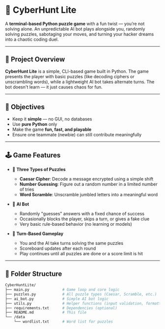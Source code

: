 # 🤖 CyberHunt Lite

A **terminal-based Python puzzle game** with a fun twist — you’re not solving alone. An unpredictable AI bot plays alongside you, randomly solving puzzles, sabotaging your moves, and turning your hacker dreams into a chaotic coding duel.

---

## 🚀 Project Overview

**CyberHunt Lite** is a simple, CLI-based game built in Python. The game presents the player with basic puzzles (like decoding ciphers or unscrambling words), while a lightweight AI bot takes alternate turns. The bot doesn't learn — it just causes chaos for fun.

---

## 🎯 Objectives

- Keep it **simple** — no GUI, no databases
- Use **pure Python** only
- Make the game **fun, fast, and playable**
- Ensure one teammate (newbie) can still contribute meaningfully

---

## 🕹️ Game Features

- 🎲 **Three Types of Puzzles**
  - **Caesar Cipher**: Decode a message encrypted using a simple shift
  - **Number Guessing**: Figure out a random number in a limited number of tries
  - **Word Scramble**: Unscramble jumbled letters into a meaningful word

- 🤖 **AI Bot**
  - Randomly "guesses" answers with a fixed chance of success
  - Occasionally blocks the player, skips a turn, or gives a fake clue
  - Very basic rule-based behavior (no learning or models)

- 🧠 **Turn-Based Gameplay**
  - You and the AI take turns solving the same puzzles
  - Scoreboard updates after each round
  - Play continues until all puzzles are done or a score limit is hit

---

## 📁 Folder Structure

```bash
CyberHuntLite/
├── main.py               # Game loop and core logic
├── puzzles.py            # All puzzle types (Caesar, Scramble, etc.)
├── ai_bot.py             # Simple AI bot logic
├── utils.py              # Helper functions (input validation, formatting)
├── requirements.txt      # Dependencies (optional)
├── README.md             # This file
└── /data
    └── wordlist.txt      # Word list for puzzles
